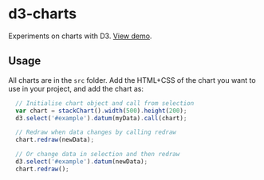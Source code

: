 d3-charts
=========

Experiments on charts with D3.
[View demo](http://manastech.github.io/d3-charts/).

Usage
-----

All charts are in the `src` folder. Add the HTML+CSS of the chart you want to use in your project, and add the chart as:

```javascript
  // Initialise chart object and call from selection
  var chart = stackChart().width(500).height(200);
  d3.select('#example').datum(myData).call(chart);

  // Redraw when data changes by calling redraw
  chart.redraw(newData);

  // Or change data in selection and then redraw
  d3.select('#example').datum(newData);
  chart.redraw();
```
